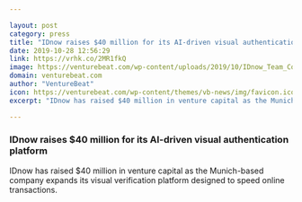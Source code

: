 ```yaml
---

layout: post
category: press
title: "IDnow raises $40 million for its AI-driven visual authentication platform"
date: 2019-10-28 12:56:29
link: https://vrhk.co/2MR1fkQ
image: https://venturebeat.com/wp-content/uploads/2019/10/IDnow_Team_Collage.jpg?w=1200&strip=all
domain: venturebeat.com
author: "VentureBeat"
icon: https://venturebeat.com/wp-content/themes/vb-news/img/favicon.ico
excerpt: "IDnow has raised $40 million in venture capital as the Munich-based company expands its visual verification platform designed to speed online transactions."

---
```


### IDnow raises $40 million for its AI-driven visual authentication platform

IDnow has raised $40 million in venture capital as the Munich-based company expands its visual verification platform designed to speed online transactions.